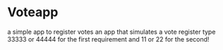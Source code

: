 # Voteapp
a simple app to register votes
an app that simulates a vote register 
type 33333 or 44444 for the first requirement and 11 or 22 for the second!

